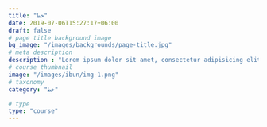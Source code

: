 ```yaml
---
title: "خط"
date: 2019-07-06T15:27:17+06:00
draft: false
# page title background image
bg_image: "/images/backgrounds/page-title.jpg"
# meta description
description : "Lorem ipsum dolor sit amet, consectetur adipisicing elit, sed do eiusmod tempor incididunt ut labore. dolore magna aliqua. Ut enim ad minim veniam, quis nostrud."
# course thumbnail
image: "/images/ibun/img-1.png"
# taxonomy
category: "خط"

# type
type: "course"
---
```



